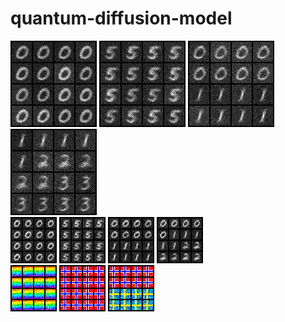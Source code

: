 # quantum-diffusion-model


<img src="images/mnist0.png"/>
<img src="images/mnist5.png"/>
<img src="images/mnist01.png"/>
<img src="images/mnist123.png"/>

<br>

<img src="images/mnist0_16x16.png"/>
<img src="images/mnist5_16x16.png"/>
<img src="images/mnist01_16x16.png"/>
<img src="images/mnist012_16x16.png"/>

<br>

<img src="images/rainbow.png"/>
<img src="images/flag.png"/>
<img src="images/flags.png"/>